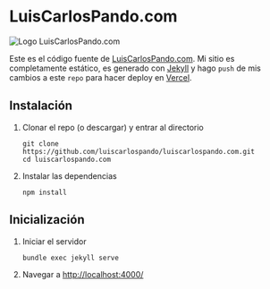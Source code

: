 # LuisCarlosPando.com

![Logo LuisCarlosPando.com](https://luiscarlospando.com/assets/images/logo.png)

Este es el código fuente de [LuisCarlosPando.com][1]. Mi sitio es completamente estático, es generado con [Jekyll][2] y hago `push` de mis cambios a este `repo` para hacer deploy en [Vercel][3].

## Instalación

1. Clonar el repo (o descargar) y entrar al directorio
   
   ```
   git clone https://github.com/luiscarlospando/luiscarlospando.com.git
   cd luiscarlospando.com
   ```

1. Instalar las dependencias
   
   ```
   npm install
   ```

## Inicialización

1. Iniciar el servidor
   
   ```
   bundle exec jekyll serve
   ```

1. Navegar a [http://localhost:4000/][4]

[1]: https://luiscarlospando.com/
[2]: http://jekyllrb.com/
[3]: https://vercel.com/
[4]: http://localhost:4000/